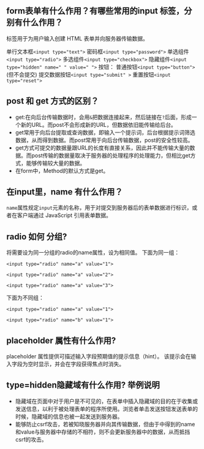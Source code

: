 ## form表单有什么作用？有哪些常用的input 标签，分别有什么作用？
<form> 标签用于为用户输入创建 HTML 表单并向服务器传输数据。

单行文本框`<input type="text">`
密码框`<input type="password">`
单选组件`<input type="radio">`
多选组件`<input type="checkbox">`
隐藏组件`<input type="hidden" name=" " value=" ">`
按钮：
普通按钮`<input type="button">`  (但不会提交)
提交数据按钮`<input type="submit" >`
重置按钮`<input type="reset">`
## post 和 get 方式的区别？
- get:在向后台传输数据时，会用`&`把数据连接起来，然后链接在`?`后面，形成一个新的URL。而post不会形成新的URL，但数据依旧能传输给后台。
- get常用于向后台提取或查询数据，即输入一个提示词，后台根据提示词筛选数据，从而得到数据。而post常用于向后台传输数据，post的安全性较高。
- get方式可提交的数据量跟URL的长度有直接关系，因此并不能传输大量的数据。而post传输的数据量取决于服务器的处理程序的处理能力，但相比get方式，能够传输较大量的数据。
- 在form中，Method的默认方式是get。
## 在input里，name 有什么作用？
`name`属性规定`input`元素的名称，用于对提交到服务器后的表单数据进行标识，或者在客户端通过 JavaScript 引用表单数据。
## radio 如何 分组?
将需要设为同一分组的radio的name属性，设为相同值。
下面为同一组：
```
<input type="radio" name="a" value="1">

<input type="radio" name="a" value="2">

<input type="radio" name="a" value="3">
```
下面为不同组：
```
<input type="radio" name="a" value="1">

<input type="radio" name="b" value="1">
```
## placeholder 属性有什么作用?
placeholder 属性提供可描述输入字段预期值的提示信息（hint）。
该提示会在输入字段为空时显示，并会在字段获得焦点时消失。
## type=hidden隐藏域有什么作用? 举例说明
- 隐藏域在页面中对于用户是不可见的，在表单中插入隐藏域的目的在于收集或发送信息，以利于被处理表单的程序所使用。浏览者单击发送按钮发送表单的时候，隐藏域的信息也被一起发送到服务器。
- 能够防止csrf攻击，若被知晓服务器并向其传输数据，但由于<input type="hidden" name="" value="">中得到的name和value与服务器中存储的不相符，则不会更新服务器中的数据，从而抵挡csrf的攻击。
